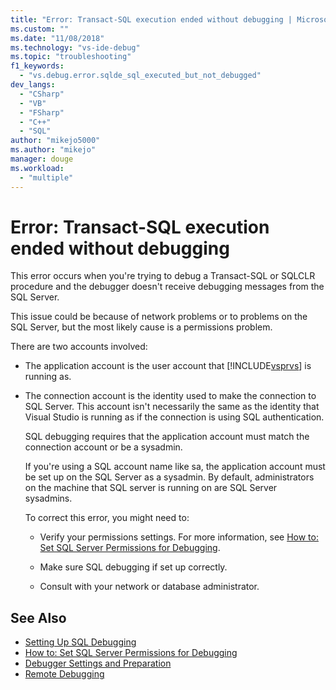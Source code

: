 ```yaml
---
title: "Error: Transact-SQL execution ended without debugging | Microsoft Docs"
ms.custom: ""
ms.date: "11/08/2018"
ms.technology: "vs-ide-debug"
ms.topic: "troubleshooting"
f1_keywords: 
  - "vs.debug.error.sqlde_sql_executed_but_not_debugged"
dev_langs: 
  - "CSharp"
  - "VB"
  - "FSharp"
  - "C++"
  - "SQL"
author: "mikejo5000"
ms.author: "mikejo"
manager: douge
ms.workload: 
  - "multiple"
---
```

# Error: Transact-SQL execution ended without debugging

This error occurs when you're trying to debug a Transact-SQL or SQLCLR procedure and the debugger doesn't receive debugging messages from the SQL Server.  
  
This issue could be because of network problems or to problems on the SQL Server, but the most likely cause is a permissions problem.  
  
There are two accounts involved:  
  
- The application account is the user account that [!INCLUDE[vsprvs](../code-quality/includes/vsprvs_md.md)] is running as.  
  
- The connection account is the identity used to make the connection to SQL Server. This account isn't necessarily the same as the identity that Visual Studio is running as if the connection is using SQL authentication.  
  
  SQL debugging requires that the application account must match the connection account or be a sysadmin.  
  
  If you're using a SQL account name like sa, the application account must be set up on the SQL Server as a sysadmin. By default, administrators on the machine that SQL server is running on are SQL Server sysadmins.  
  
  To correct this error, you might need to:  
  
  - Verify your permissions settings. For more information, see [How to: Set SQL Server Permissions for Debugging](https://msdn.microsoft.com/84e088d0-0409-41d4-841b-f5d4b0fda414).  
  
  - Make sure SQL debugging if set up correctly.  
  
  - Consult with your network or database administrator.  
  
## See Also

- [Setting Up SQL Debugging](https://docs.microsoft.com/previous-versions/visualstudio/visual-studio-2010/s4sszxst(v=vs.100))
- [How to: Set SQL Server Permissions for Debugging](https://msdn.microsoft.com/84e088d0-0409-41d4-841b-f5d4b0fda414)
- [Debugger Settings and Preparation](../debugger/debugger-settings-and-preparation.md)
- [Remote Debugging](../debugger/remote-debugging.md)